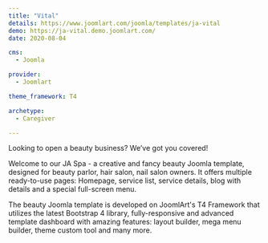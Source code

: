 ```yaml
---
title: "Vital"
details: https://www.joomlart.com/joomla/templates/ja-vital
demo: https://ja-vital.demo.joomlart.com/
date: 2020-08-04

cms: 
  - Joomla

provider:
  - Joomlart

theme_framework: T4

archetype:
  - Caregiver

---
```


Looking to open a beauty business? We’ve got you covered!

Welcome to our JA Spa - a creative and fancy beauty Joomla template, designed for beauty parlor, hair salon, nail salon owners. It offers multiple ready-to-use pages: Homepage, service list, service details, blog with details and a special full-screen menu.

The beauty Joomla template is developed on JoomlArt's T4 Framework that utilizes the latest Bootstrap 4 library, fully-responsive and advanced template dashboard with amazing features: layout builder, mega menu builder, theme custom tool and many more. 